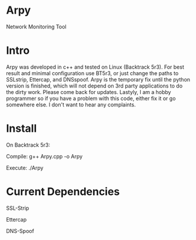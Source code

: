 Arpy
====
Network Monitoring Tool

Intro
====
Arpy was developed in c++ and tested on Linux (Backtrack 5r3). For best result and minimal configuration use BT5r3, or just change the paths to SSLstrip, Ettercap, and DNSspoof. Arpy is the temporary fix until the python version is finished, which will not depend on 3rd party applications
to do the dirty work. Please come back for updates. Lastyly, I am a hobby programmer so if you have a problem with this code, either fix it or go somewhere else. I don't want to hear any complaints. 

Install
====
On Backtrack 5r3:

Compile: g++ Arpy.cpp -o Arpy

Execute: ./Arpy

Current Dependencies
====
SSL-Strip

Ettercap

DNS-Spoof



